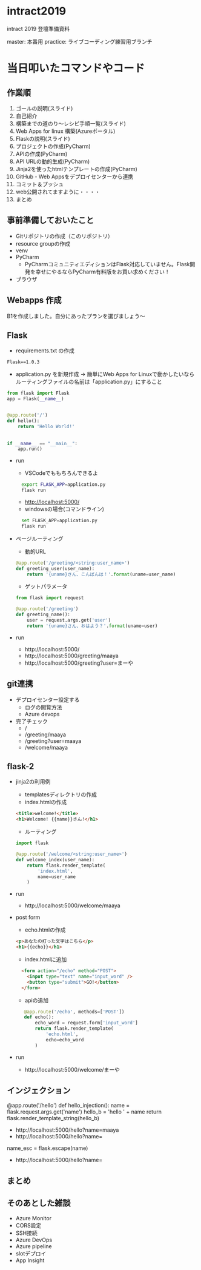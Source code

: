 # intract2019
intract 2019 登壇準備資料

master: 本番用
practice: ライブコーディング練習用ブランチ

# 当日叩いたコマンドやコード

## 作業順

1. ゴールの説明(スライド)
1. 自己紹介
1. 構築までの道のり～レシピ手順一覧(スライド) 
1. Web Apps for linux 構築(Azureポータル)
1. Flaskの説明(スライド)
1. プロジェクトの作成(PyCharm)
1. APIの作成(PyCharm)
1. API URLの動的生成(PyCharm)
1. Jinja2を使ったhtmlテンプレートの作成(PyCharm)
1. GitHub - Web Appsをデプロイセンターから連携
1. コミット＆プッシュ
1. web公開されてますように・・・・
1. まとめ


## 事前準備しておいたこと
- Gitリポジトリの作成（このリポジトリ）
- resource groupの作成
- venv
- PyCharm
    - PyCharmコミュニティエディションはFlask対応していません。Flask開発を幸せにやるならPyCharm有料版をお買い求めください！
- ブラウザ


## Webapps 作成

B1を作成しました。自分にあったプランを選びましょう〜

## Flask
- requirements.txt の作成

```
Flask==1.0.3
```

- application.py を新規作成 -> 簡単にWeb Apps for Linuxで動かしたいならルーティングファイルの名前は「application.py」にすること

```python
from flask import Flask
app = Flask(__name__)


@app.route('/')
def hello():
    return 'Hello World!'
    
    
if __name__ == "__main__":
    app.run()

```

- run
    - VSCodeでももちろんできるよ
    ```bash
      export FLASK_APP=application.py
      flask run
    ```
    - [http://localhost:5000/](http://localhost:5000/)
    - windowsの場合(コマンドライン)
    ```python
      set FLASK_APP=application.py
      flask run
    ```

- ページルーティング
    - 動的URL
    ```python
    @app.route('/greeting/<string:user_name>')
    def greeting_user(user_name):
        return '{uname}さん、こんばんは！'.format(uname=user_name)
    ```

    - ゲットパラメータ
    ```python
    from flask import request

    @app.route('/greeting')
    def greeting_name():
        user = request.args.get('user')
        return '{uname}さん、おはよう？'.format(uname=user)
    ```

- run
    - http://localhost:5000/
    - http://localhost:5000/greeting/maaya
    - http://localhost:5000/greeting?user=まーや
    
## git連携
- デプロイセンター設定する
    - ログの閲覧方法
    - Azure devops
- 完了チェック
    - /
    - /greeting/maaya
    - /greeting?user=maaya
    - /welcome/maaya

## flask-2
- jinja2の利用例
    - templatesディレクトリの作成
    - index.htmlの作成
    ```html
    <title>welcome!</title>
    <h1>Welcome! {{name}}さん!</h1>
    ```
    - ルーティング
    ```python
    import flask

    @app.route('/welcome/<string:user_name>')
    def welcome_index(user_name):
        return flask.render_template(
            'index.html',
            name=user_name
        )
    ```

- run
    - http://localhost:5000/welcome/maaya

- post form
    - echo.htmlの作成
    ```html
    <p>あなたの打った文字はこちら</p>
    <h1>{{echo}}</h1>
    ```
    - index.htmlに追加
    ```html
      <form action="/echo" method="POST">
        <input type="text" name="input_word" />
        <button type="submit">GO!</button>
      </form>
    ```
    - apiの追加
   ```python
      @app.route('/echo', methods=['POST'])
      def echo():
          echo_word = request.form['input_word']
          return flask.render_template(
              'echo.html',
              echo=echo_word
          )
    ```

- run
    - http://localhost:5000/welcome/まーや
    
## インジェクション
@app.route('/hello')
def hello_injection():
    name = flask.request.args.get('name')
    hello_b = 'hello ' + name
    return flask.render_template_string(hello_b)
    
 - http://localhost:5000/hello?name=maaya
 - http://localhost:5000/hello?name=<script>alert("hack")</script>
 
 name_esc = flask.escape(name)
 
 - http://localhost:5000/hello?name=<script>alert("hack")</script>
 
 ## まとめ

## そのあとした雑談
- Azure Monitor
- CORS設定
- SSH接続
- Azure DevOps
- Azure pipeline
- slotデプロイ
- App Insight


